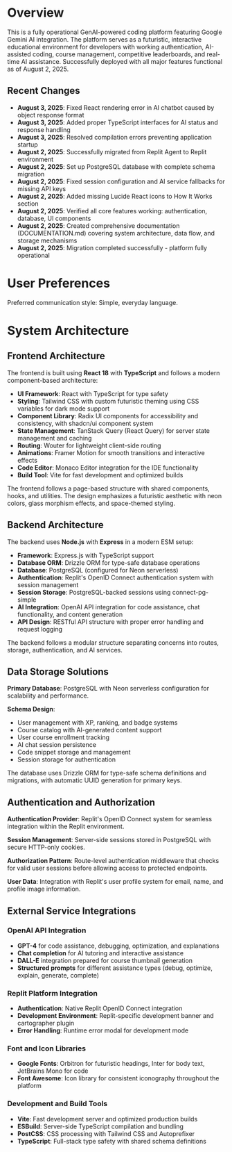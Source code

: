 # Overview

This is a fully operational GenAI-powered coding platform featuring Google Gemini AI integration. The platform serves as a futuristic, interactive educational environment for developers with working authentication, AI-assisted coding, course management, competitive leaderboards, and real-time AI assistance. Successfully deployed with all major features functional as of August 2, 2025.

## Recent Changes
- **August 3, 2025**: Fixed React rendering error in AI chatbot caused by object response format
- **August 3, 2025**: Added proper TypeScript interfaces for AI status and response handling
- **August 3, 2025**: Resolved compilation errors preventing application startup
- **August 2, 2025**: Successfully migrated from Replit Agent to Replit environment
- **August 2, 2025**: Set up PostgreSQL database with complete schema migration
- **August 2, 2025**: Fixed session configuration and AI service fallbacks for missing API keys
- **August 2, 2025**: Added missing Lucide React icons to How It Works section
- **August 2, 2025**: Verified all core features working: authentication, database, UI components
- **August 2, 2025**: Created comprehensive documentation (DOCUMENTATION.md) covering system architecture, data flow, and storage mechanisms
- **August 2, 2025**: Migration completed successfully - platform fully operational

# User Preferences

Preferred communication style: Simple, everyday language.

# System Architecture

## Frontend Architecture
The frontend is built using **React 18** with **TypeScript** and follows a modern component-based architecture:

- **UI Framework**: React with TypeScript for type safety
- **Styling**: Tailwind CSS with custom futuristic theming using CSS variables for dark mode support
- **Component Library**: Radix UI components for accessibility and consistency, with shadcn/ui component system
- **State Management**: TanStack Query (React Query) for server state management and caching
- **Routing**: Wouter for lightweight client-side routing
- **Animations**: Framer Motion for smooth transitions and interactive effects
- **Code Editor**: Monaco Editor integration for the IDE functionality
- **Build Tool**: Vite for fast development and optimized builds

The frontend follows a page-based structure with shared components, hooks, and utilities. The design emphasizes a futuristic aesthetic with neon colors, glass morphism effects, and space-themed styling.

## Backend Architecture
The backend uses **Node.js** with **Express** in a modern ESM setup:

- **Framework**: Express.js with TypeScript support
- **Database ORM**: Drizzle ORM for type-safe database operations
- **Database**: PostgreSQL (configured for Neon serverless)
- **Authentication**: Replit's OpenID Connect authentication system with session management
- **Session Storage**: PostgreSQL-backed sessions using connect-pg-simple
- **AI Integration**: OpenAI API integration for code assistance, chat functionality, and content generation
- **API Design**: RESTful API structure with proper error handling and request logging

The backend follows a modular structure separating concerns into routes, storage, authentication, and AI services.

## Data Storage Solutions
**Primary Database**: PostgreSQL with Neon serverless configuration for scalability and performance.

**Schema Design**:
- User management with XP, ranking, and badge systems
- Course catalog with AI-generated content support
- User course enrollment tracking
- AI chat session persistence
- Code snippet storage and management
- Session storage for authentication

The database uses Drizzle ORM for type-safe schema definitions and migrations, with automatic UUID generation for primary keys.

## Authentication and Authorization
**Authentication Provider**: Replit's OpenID Connect system for seamless integration within the Replit environment.

**Session Management**: Server-side sessions stored in PostgreSQL with secure HTTP-only cookies.

**Authorization Pattern**: Route-level authentication middleware that checks for valid user sessions before allowing access to protected endpoints.

**User Data**: Integration with Replit's user profile system for email, name, and profile image information.

## External Service Integrations

### OpenAI API Integration
- **GPT-4** for code assistance, debugging, optimization, and explanations
- **Chat completion** for AI tutoring and interactive assistance
- **DALL-E** integration prepared for course thumbnail generation
- **Structured prompts** for different assistance types (debug, optimize, explain, generate, complete)

### Replit Platform Integration
- **Authentication**: Native Replit OpenID Connect integration
- **Development Environment**: Replit-specific development banner and cartographer plugin
- **Error Handling**: Runtime error modal for development mode

### Font and Icon Libraries
- **Google Fonts**: Orbitron for futuristic headings, Inter for body text, JetBrains Mono for code
- **Font Awesome**: Icon library for consistent iconography throughout the platform

### Development and Build Tools
- **Vite**: Fast development server and optimized production builds
- **ESBuild**: Server-side TypeScript compilation and bundling
- **PostCSS**: CSS processing with Tailwind CSS and Autoprefixer
- **TypeScript**: Full-stack type safety with shared schema definitions